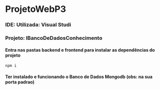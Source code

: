 # ProjetoWebP3
### IDE: Utilizada: Visual Studi
### Projeto: IBancoDeDadosConhecimento

#### Entra nas pastas backend e frontend para instalar as dependências do projeto
```
npm i
```
#### Ter instalado e funcionando o Banco de Dados Mongodb (obs: na sua porta padrao)
